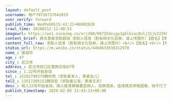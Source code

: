 ```yaml
---
layout: default_post
username: 用户70726737642019
user_verify: forward
publish_time: WedFeb0515:43:22+08002020
crawl_time: 20200212-12:40:51
imageurl: https://wx1.sinaimg.cn/orj360/007IEdxigy1gblkioc8olj31jk223h08.jpg,https://wx1.sinaimg.cn/orj360/007IEdxigy1gblkipkg4vj31jk223e81.jpg
content_brief: 肺炎患者求助超话 求助人信息（若有相关化验单，请上传图片）【姓名】【年龄】【所在城市】【所在小区、社区】【患病时间】【联系方式】【其他紧急联系人】【病情描述】肺炎患者求助超话 求助人信息（若有相关化验单，请上传图片）【姓名】谢淑玲  【年龄】47【所在城市】武汉市【 ...全文
content_full_raw: 求助人信息（若有相关化验单，请上传图片）<br/>【姓名】<br/>【年龄】<br/>【所在城市】<br/>【所在小区、社区】<br/>【患病时间】<br/>【联系方式】<br/>【其他紧急联系人】<br/>【病情描述】求助人信息（若有相关化验单，请上传图片）<br/>【姓名】谢淑玲<br/>【年龄】47<br/>【所在城市】武汉市<br/>【所在小区、社区】武汉市硚口区营房后街87号<br/>【患病时间】1.22号开始发烧<br/>【联系方式】15102799379魏欣雨（求助者本人，患者女儿）<br/>【其他紧急联系人】13517205151魏邵宏（求助者父亲，患者丈夫）<br/>【病情描述】病人22号开始发烧，病人是肾移植重症病人，双肺感染，连续两天呼吸困难，快不行了，一直在发热咳嗽。已确诊，但一直等不到床位。<br/>患者是朋友的母亲，已确认情况属实，恳请大家帮帮忙！
status_url: https://m.weibo.cn/status/4468633038312970
name_: 谢淑玲
age_: 47
city_: 武汉市
address_: 武汉市硚口区营房后街87号
since_: 1.22号开始发烧
tel_: 15102799379魏欣雨（求助者本人，患者女儿）
tel2_: 13517205151魏邵宏（求助者父亲，患者丈夫）
desc_: 病人22号开始发烧，病人是肾移植重症病人，双肺感染，连续两天呼吸困难，快不行了，一直在发热咳嗽。已确诊，但一直等不到床位。患者是朋友的母亲，已确认情况属实，恳请大家帮帮忙！
publish_timestamp: 2020-02-05 15:43:22+08:00
---
```

